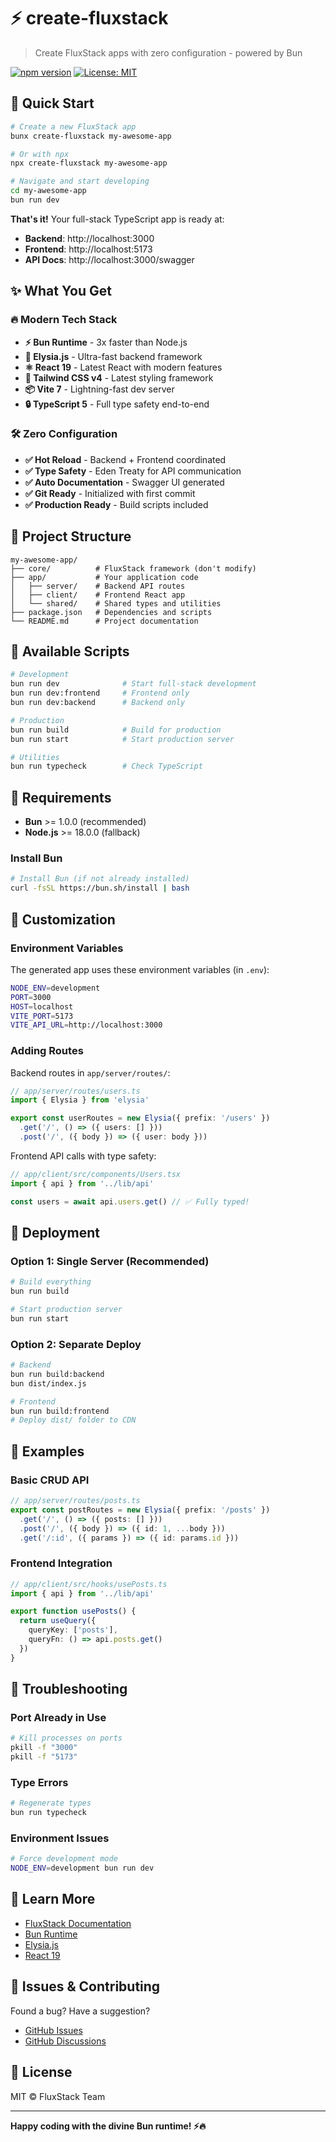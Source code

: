 # ⚡ create-fluxstack

> Create FluxStack apps with zero configuration - powered by Bun

[![npm version](https://badge.fury.io/js/create-fluxstack.svg)](https://badge.fury.io/js/create-fluxstack)
[![License: MIT](https://img.shields.io/badge/License-MIT-yellow.svg)](https://opensource.org/licenses/MIT)

## 🚀 Quick Start

```bash
# Create a new FluxStack app
bunx create-fluxstack my-awesome-app

# Or with npx
npx create-fluxstack my-awesome-app

# Navigate and start developing
cd my-awesome-app
bun run dev
```

**That's it!** Your full-stack TypeScript app is ready at:
- **Backend**: http://localhost:3000
- **Frontend**: http://localhost:5173
- **API Docs**: http://localhost:3000/swagger

## ✨ What You Get

### 🔥 Modern Tech Stack
- **⚡ Bun Runtime** - 3x faster than Node.js
- **🚀 Elysia.js** - Ultra-fast backend framework
- **⚛️ React 19** - Latest React with modern features
- **🎨 Tailwind CSS v4** - Latest styling framework
- **📦 Vite 7** - Lightning-fast dev server
- **🔒 TypeScript 5** - Full type safety end-to-end

### 🛠️ Zero Configuration
- **✅ Hot Reload** - Backend + Frontend coordinated
- **✅ Type Safety** - Eden Treaty for API communication
- **✅ Auto Documentation** - Swagger UI generated
- **✅ Git Ready** - Initialized with first commit
- **✅ Production Ready** - Build scripts included

## 📁 Project Structure

```
my-awesome-app/
├── core/          # FluxStack framework (don't modify)
├── app/           # Your application code
│   ├── server/    # Backend API routes
│   ├── client/    # Frontend React app
│   └── shared/    # Shared types and utilities
├── package.json   # Dependencies and scripts
└── README.md      # Project documentation
```

## 🎯 Available Scripts

```bash
# Development
bun run dev              # Start full-stack development
bun run dev:frontend     # Frontend only
bun run dev:backend      # Backend only

# Production
bun run build            # Build for production
bun run start            # Start production server

# Utilities
bun run typecheck        # Check TypeScript
```

## 🔧 Requirements

- **Bun** >= 1.0.0 (recommended)
- **Node.js** >= 18.0.0 (fallback)

### Install Bun

```bash
# Install Bun (if not already installed)
curl -fsSL https://bun.sh/install | bash
```

## 🎨 Customization

### Environment Variables

The generated app uses these environment variables (in `.env`):

```bash
NODE_ENV=development
PORT=3000
HOST=localhost
VITE_PORT=5173
VITE_API_URL=http://localhost:3000
```

### Adding Routes

Backend routes in `app/server/routes/`:

```typescript
// app/server/routes/users.ts
import { Elysia } from 'elysia'

export const userRoutes = new Elysia({ prefix: '/users' })
  .get('/', () => ({ users: [] }))
  .post('/', ({ body }) => ({ user: body }))
```

Frontend API calls with type safety:

```typescript
// app/client/src/components/Users.tsx
import { api } from '../lib/api'

const users = await api.users.get() // ✅ Fully typed!
```

## 🚀 Deployment

### Option 1: Single Server (Recommended)

```bash
# Build everything
bun run build

# Start production server
bun run start
```

### Option 2: Separate Deploy

```bash
# Backend
bun run build:backend
bun dist/index.js

# Frontend
bun run build:frontend
# Deploy dist/ folder to CDN
```

## 🤝 Examples

### Basic CRUD API

```typescript
// app/server/routes/posts.ts
export const postRoutes = new Elysia({ prefix: '/posts' })
  .get('/', () => ({ posts: [] }))
  .post('/', ({ body }) => ({ id: 1, ...body }))
  .get('/:id', ({ params }) => ({ id: params.id }))
```

### Frontend Integration

```typescript
// app/client/src/hooks/usePosts.ts
import { api } from '../lib/api'

export function usePosts() {
  return useQuery({
    queryKey: ['posts'],
    queryFn: () => api.posts.get()
  })
}
```

## 🛟 Troubleshooting

### Port Already in Use

```bash
# Kill processes on ports
pkill -f "3000"
pkill -f "5173"
```

### Type Errors

```bash
# Regenerate types
bun run typecheck
```

### Environment Issues

```bash
# Force development mode
NODE_ENV=development bun run dev
```

## 📖 Learn More

- [FluxStack Documentation](https://fluxstack.dev)
- [Bun Runtime](https://bun.sh)
- [Elysia.js](https://elysiajs.com)
- [React 19](https://react.dev)

## 🐛 Issues & Contributing

Found a bug? Have a suggestion?
- [GitHub Issues](https://github.com/fluxstack/create-fluxstack/issues)
- [GitHub Discussions](https://github.com/fluxstack/create-fluxstack/discussions)

## 📄 License

MIT © FluxStack Team

---

**Happy coding with the divine Bun runtime! ⚡🔥**